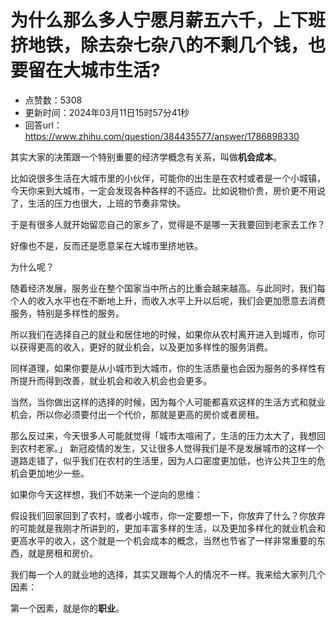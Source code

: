# 为什么那么多人宁愿月薪五六千，上下班挤地铁，除去杂七杂八的不剩几个钱，也要留在大城市生活?
- 点赞数：5308
- 更新时间：2024年03月11日15时57分41秒
- 回答url：https://www.zhihu.com/question/384435577/answer/1786898330
<body>
 <p>其实大家的决策跟一个特别重要的经济学概念有关系<span><span>，</span></span>叫做<strong>机会成本</strong><span><span>。</span></span></p>
 <p>比如说很多生活在大城市里的小伙伴<span><span>，</span></span>可能你的出生是在农村或者是一个小城镇<span><span>，</span></span>今天你来到大城市<span><span>，</span></span>一定会发现各种各样的不适应<span><span>。</span></span>比如说物价贵<span><span>，</span></span>房价更不用说了<span><span>，</span></span>生活的压力也很大<span><span>，</span></span>上班的节奏非常快<span><span>。</span></span></p>
 <p>于是有很多人就开始留恋自己的家乡了<span><span>，</span></span>觉得是不是哪一天我要回到老家去工作<span><span>？</span></span></p>
 <p>好像也不是<span><span>，</span></span>反而还是愿意呆在大城市里挤地铁<span><span>。</span></span></p>
 <p>为什么呢<span><span>？</span></span></p>
 <p>随着经济发展<span><span>，</span></span>服务业在整个国家当中所占的比重会越来越高<span><span>。</span></span>与此同时<span><span>，</span></span>我们每个人的收入水平也在不断地上升<span><span>，</span></span>而收入水平上升以后呢<span><span>，</span></span>我们会更加愿意去消费服务<span><span>，</span></span>特别是多样性的服务<span><span>。</span></span></p>
 <p>所以我们在选择自己的就业和居住地的时候<span><span>，</span></span>如果你从农村离开进入到城市<span><span>，</span></span>你可以获得更高的收入<span><span>，</span></span>更好的就业机会<span><span>，</span></span>以及更加多样性的服务消费<span><span>。</span></span></p>
 <p>同样道理<span><span>，</span></span>如果你要是从小城市到大城市<span><span>，</span></span>你的生活质量也会因为服务的多样性有所提升而得到改善<span><span>，</span></span>就业机会和收入机会也会更多<span><span>。</span></span></p>
 <p>当然<span><span>，</span></span>当你做出这样的选择的时候<span><span>，</span></span>因为每个人可能都喜欢这样的生活方式和就业机会<span><span>，</span></span>所以你必须要付出一个代价<span><span>，</span></span>那就是更高的房价或者房租<span><span>。</span></span></p>
 <p>那么反过来<span><span>，</span></span>今天很多人可能就觉得<span><span>「</span></span>城市太喧闹了<span><span>，</span></span>生活的压力太大了<span><span>，</span></span>我想回到农村老家<span><span>。</span></span><span><span>」</span></span> 新冠疫情的发生<span><span>，</span></span>又让很多人觉得我们是不是发展城市的这样一个道路走错了<span><span>，</span></span>似乎我们在农村的生活里<span><span>，</span></span>因为人口密度更加低<span><span>，</span></span>也许公共卫生的危机会更加地少一些<span><span>。</span></span></p>
 <p>如果你今天这样想<span><span>，</span></span>我们不妨来一个逆向的思维<span><span>：</span></span></p>
 <p>假设我们回家回到了农村<span><span>，</span></span>或者小城市<span><span>，</span></span>你一定要想一下<span><span>，</span></span>你放弃了什么<span><span>？</span></span>你放弃的可能就是我刚才所讲到的<span><span>，</span></span>更加丰富多样的生活<span><span>，</span></span>以及更加多样化的就业机会和更高水平的收入<span><span>，</span></span>这个就是一个机会成本的概念<span><span>，</span></span>当然也节省了一样非常重要的东西<span><span>，</span></span>就是房租和房价<span><span>。</span></span></p>
 <p>我们每一个人的就业地的选择<span><span>，</span></span>其实又跟每个人的情况不一样<span><span>。</span></span>我来给大家列几个因素<span><span>：</span></span></p>
 <p>第一个因素<span><span>，</span></span>就是你的<strong>职业</strong><span><span>。</span></span></p>
</body>